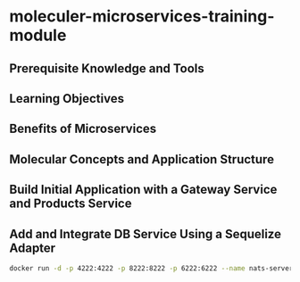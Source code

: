 # moleculer-microservices-training-module

## Prerequisite Knowledge and Tools

## Learning Objectives

## Benefits of Microservices

## Molecular Concepts and Application Structure

## Build Initial Application with a Gateway Service and Products Service

## Add and Integrate DB Service Using a Sequelize Adapter

```bash
docker run -d -p 4222:4222 -p 8222:8222 -p 6222:6222 --name nats-server -ti nats:latest
```
